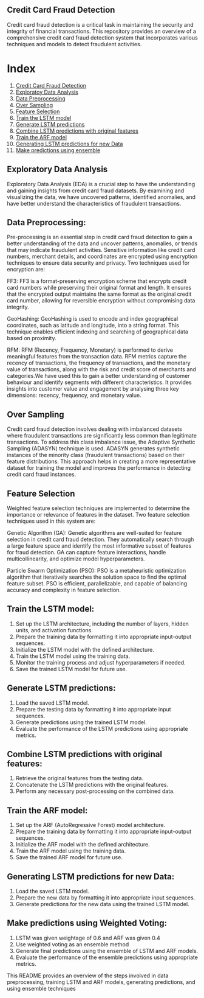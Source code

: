 ## Credit Card Fraud Detection
Credit card fraud detection is a critical task in maintaining the security and integrity of financial transactions. This repository provides an overview of a comprehensive credit card fraud detection system that incorporates various techniques and models to detect fraudulent activities.


# Index

1. [Credit Card Fraud Detection](#credit-card-fraud-detection)
2. [Exploratoy Data Analysis](#exploratory-data-analysis)
3. [Data Preprocessing](#data-preprocessing)
4. [Over Sampling](#over-sampling)
5. [Feature Selection](#feature-selection)
6. [Train the LSTM model](#train-the-lstm-model)
7. [Generate LSTM predictions](#generate-lstm-predictions)
8. [Combine LSTM predictions with original features](#combine-lstm-predictions-with-original-features)
9. [Train the ARF model](#train-the-arf-model)
10. [Generating LSTM predictions for new Data](#generating-lstm-predictions-for-new-data)
11. [Make predictions using ensemble](#make-predictions-using-ensemble)


## Exploratory Data Analysis
Exploratory Data Analysis (EDA) is a crucial step to have the understanding and gaining insights from credit card fraud datasets. By examining and visualizing the data, we have uncovered patterns, identified anomalies, and  have better understand the characteristics of fraudulent transactions.
## Data Preprocessing:
Pre-processing is an essential step in credit card fraud detection to gain a better understanding of the data and uncover patterns, anomalies, or trends that may indicate fraudulent activities. Sensitive information like credit card numbers, merchant details, and coordinates are encrypted using encryption techniques to ensure data security and privacy. Two techniques used for encryption are:

FF3: FF3 is a format-preserving encryption scheme that encrypts credit card numbers while preserving their original format and length. It ensures that the encrypted output maintains the same format as the original credit card number, allowing for reversible encryption without compromising data integrity.

GeoHashing: GeoHashing is used to encode and index geographical coordinates, such as latitude and longitude, into a string format. This technique enables efficient indexing and searching of geographical data based on proximity.

RFM: RFM (Recency, Frequency, Monetary) is performed to derive meaningful features from the transaction data. RFM metrics capture the recency of transactions, the frequency of transactions, and the monetary value of transactions, along with the risk and credit score of merchants and categories.We have used this to gain a better understanding of customer behaviour and identify segments with different characteristics. It provides insights into customer value and engagement by analysing three key dimensions: recency, frequency, and monetary value.

## Over Sampling
Credit card fraud detection involves dealing with imbalanced datasets where fraudulent transactions are significantly less common than legitimate transactions. To address this class imbalance issue, the Adaptive Synthetic Sampling (ADASYN) technique is used. ADASYN generates synthetic instances of the minority class (fraudulent transactions) based on their feature distributions. This approach helps in creating a more representative dataset for training the model and improves the performance in detecting credit card fraud instances.

## Feature Selection

Weighted feature selection techniques are implemented to determine the importance or relevance of features in the dataset. Two feature selection techniques used in this system are:

Genetic Algorithm (GA): Genetic algorithms are well-suited for feature selection in credit card fraud detection. They automatically search through a large feature space and identify the most informative subset of features for fraud detection. GA can capture feature interactions, handle multicollinearity, and optimize model hyperparameters.

Particle Swarm Optimization (PSO): PSO is a metaheuristic optimization algorithm that iteratively searches the solution space to find the optimal feature subset. PSO is efficient, parallelizable, and capable of balancing accuracy and complexity in feature selection.

## Train the LSTM model:
1. Set up the LSTM architecture, including the number of layers, hidden units, and activation functions.
2. Prepare the training data by formatting it into appropriate input-output sequences.
3. Initialize the LSTM model with the defined architecture.
4. Train the LSTM model using the training data.
5. Monitor the training process and adjust hyperparameters if needed.
6. Save the trained LSTM model for future use.

## Generate LSTM predictions:
1. Load the saved LSTM model.
2. Prepare the testing data by formatting it into appropriate input sequences.
3. Generate predictions using the trained LSTM model.
4. Evaluate the performance of the LSTM predictions using appropriate metrics.

## Combine LSTM predictions with original features:
1. Retrieve the original features from the testing data.
2. Concatenate the LSTM predictions with the original features.
3. Perform any necessary post-processing on the combined data.

## Train the ARF model:
1. Set up the ARF (AutoRegressive Forest) model architecture.
2. Prepare the training data by formatting it into appropriate input-output sequences.
3. Initialize the ARF model with the defined architecture.
4. Train the ARF model using the training data.
5. Save the trained ARF model for future use.

## Generating LSTM predictions for new Data:
1. Load the saved LSTM model.
2. Prepare the new data by formatting it into appropriate input sequences.
3. Generate predictions for the new data using the trained LSTM model.


## Make predictions using Weighted Voting:
1. LSTM was given weightage of 0.6 and ARF was given 0.4
2. Use weighted voting as an ensemble method
3. Generate final predictions using the ensemble of LSTM and ARF models.
4. Evaluate the performance of the ensemble predictions using appropriate metrics.


This README provides an overview of the steps involved in data preprocessing, training LSTM and ARF models, generating predictions, and using ensemble techniques
